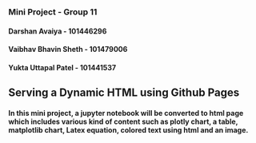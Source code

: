 ### Mini Project - Group 11
#### Darshan Avaiya - 101446296
#### Vaibhav Bhavin Sheth - 101479006
#### Yukta Uttapal Patel - 101441537

## Serving a Dynamic HTML using Github Pages
#### In this mini project, a jupyter notebook will be converted to html page which includes various kind of content such as plotly chart, a table, matplotlib chart, Latex equation, colored text using html and an image.
